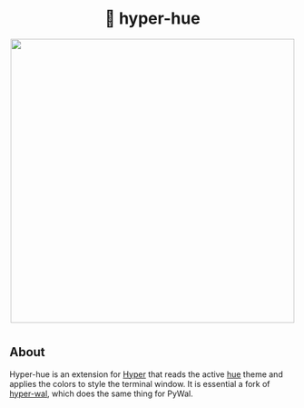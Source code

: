 <p align="center">
	<h1 align="center">🌿 hyper-hue</h1>
</p>

<p align="center">
	<img align="center" src="https://pacocoursey.github.io/img/hyper-hue.png?raw=true" width="500px">
</p>

#

## About

Hyper-hue is an extension for [Hyper](https://github.com/zeit/hyper) that reads the active [hue](https://github.com/pacocoursey/hue) theme and applies the colors to style the terminal window. It is essential a fork of [hyper-wal](https://github.com/dneustadt/hyper-wal), which does the same thing for PyWal.
